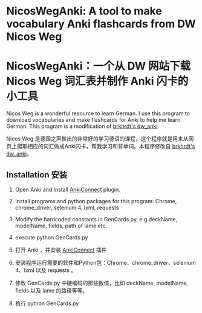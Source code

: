 # NicosWegAnki: A tool to make vocabulary Anki flashcards from DW Nicos Weg

# NicosWegAnki：一个从 DW 网站下载 Nicos Weg 词汇表并制作 Anki 闪卡的小工具

Nicos Weg is a wonderful resource to learn German. I use this program to download vocabularies and make flashcards for Anki to help me learn German. This program is a modification of [brkhrdt's dw_anki](https://github.com/brkhrdt/dw_anki).

Nicos Weg 是德国之声推出的非常好的学习德语的课程，这个程序就是用来从网页上爬取相应的词汇做成Anki闪卡，帮我学习和背单词。本程序修改自 [brkhrdt's dw_anki](https://github.com/brkhrdt/dw_anki)。


## Installation 安装

1. Open Anki and Install [AnkiConnect](https://ankiweb.net/shared/info/2055492159) plugin.
2. Install programs and python packages for this program: Chrome, chrome_driver, selenium 4, lxml, requests 
3. Modify the hardcoded constants in GenCards.py, e.g deckName, modelName, fields, path of lame etc.
4. execute python GenCards.py

1. 打开 Anki ，并安装 [AnkiConnect](https://ankiweb.net/shared/info/2055492159) 插件
2. 安装程序运行需要的软件和Python包：Chrome、chrome_driver、selenium 4、lxml 以及 requests 。
3. 修改 GenCards.py 中硬编码的那些数值，比如 deckName, modelName, fields 以及 lame 的路径等等。
4. 执行 python GenCards.py
